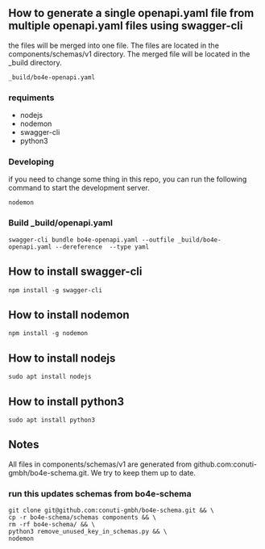 ## How to generate a single openapi.yaml file from multiple openapi.yaml files using swagger-cli
the files will be merged into one file. The files are located in the components/schemas/v1 directory. The merged file will be located in the _build directory.
```
_build/bo4e-openapi.yaml
```

### requiments
- nodejs
- nodemon
- swagger-cli
- python3


### Developing
if you need to change some thing in this repo, you can run the following command to start the development server.
```
nodemon
```

### Build _build/openapi.yaml
```
swagger-cli bundle bo4e-openapi.yaml --outfile _build/bo4e-openapi.yaml --dereference  --type yaml
```

## How to install swagger-cli
```
npm install -g swagger-cli
```

## How to install nodemon
```
npm install -g nodemon
```

## How to install nodejs
```
sudo apt install nodejs
```

## How to install python3
```
sudo apt install python3
```

## Notes
All files in components/schemas/v1 are generated from github.com:conuti-gmbh/bo4e-schema.git. We try to keep them up to date.

### run this updates schemas from bo4e-schema
```
git clone git@github.com:conuti-gmbh/bo4e-schema.git && \
cp -r bo4e-schema/schemas components && \
rm -rf bo4e-schema/ && \
python3 remove_unused_key_in_schemas.py && \ 
nodemon
```